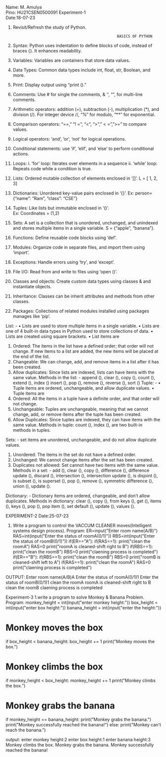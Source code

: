Name: M. Amulya                                                                                       
Pino: HU21CSEN0500091
Experiment-1                                            
Date:18-07-23
1.	Revisit/Refresh the study of Python.


                                                       BASICS OF PYTHON

1.	Syntax:  Python uses indentation to define blocks of code, instead of braces {}. It enhances readability.
2.	Variables: Variables are containers that store data values.
3.	Data Types: Common data types include int, float, str, Boolean, and more.
4.	Print: Display output using “print ().”
5.	Comments: Use # for single the comments, & ‘’, “”, for multi-line comments.
6.	Arithmetic operators: addition (+), subtraction (-), multiplication (*), and division (/). For integer device //, “%” for modulo, “**” for exponential.
7.	Comparison operators: “==,” “! =”, “<”, “>”,” < =”,”>=” to compare values.
8.	Logical operators: ‘and’, ‘or’, ‘not’ for logical operations.
9.	Conditional statements: use ‘if’, ‘elif’, and ‘else’ to perform conditional actions.
10.	Loops:      i. ‘for’ loop: Iterates over elements in a sequence 
                  ii. ‘while’ loop: Repeats code while a condition is true.
11.	Lists: Ordered mutable collection of elements enclosed in ‘[]’.
               L = [ 1, 2, 3]
12.	Dictionaries: Unordered key-value pairs enclosed in ‘{}’.
    Ex:  person= {“name”: “Ram”, “class”: “CSE”}
13.	Tuples: Like lists but immutable enclosed in ‘()’.  
    Ex: Coordinates = (1,2)
14.	Sets:  A set is a collection that is unordered, unchanged, and unindexed and stores multiple items in a single variable. 
               S = {“apple”, “banana”}.
15.	Functions: Define reusable code blocks using ‘def’.
16.	Modules: Organize code in separate files, and import them using ‘import’.
17.	Exceptions: Handle errors using ‘try’, and ‘except’.
18.	File I/O: Read from and write to files using ‘open ()’. 
19.	Classes and objects: Create custom data types using classes & and instantiate objects.
20.	Inheritance: Classes can be inherit attributes and methods from other classes.
21.	Packages: Collections of related modules installed using packages manages like ‘pip’.



List: -
•	Lists are used to store multiple items in a single variable.
•	Lists are one of 4 built-in data types in Python used to store collections of data.
•	Lists are created using square brackets.
•	List items are
1.	Ordered:  The items in the list have a defined order; that order will not change.
     If new items to a list are added, the new items will be placed at the end of the list.
2.	Changeable: We can change, add, and remove items in a list after it has been created.
3.	Allow duplicates: Since lists are indexed, lists can have items with the same value.
Methods in the list: -
append (), clear (), copy (), count (), extend (), index () insert (), pop (), remove (), reverse (), sort ()
Tuple: -
•	Tuple items are ordered, unchangeable, and allow duplicate values.
•	Tuple items are  
1.	Ordered: All the items in a tuple have a definite order, and that order will not change.
2.	Unchangeable: Tuples are unchangeable, meaning that we cannot change, add, or remove items after the tuple has been created.
3.	Allow Duplicates: Since tuples are indexed, they can have items with the same value.
Methods in tuple: 
count (), index (), are two built-in methods in tuples.

Sets: - set items are unordered, unchangeable, and do not allow duplicate values.
1.	Unordered: The items in the set do not have a defined order.
2.	Unchanged: We cannot change items after the set has been created.
3.	Duplicates not allowed: Set cannot have two items with the same value.
Methods in a set: - 
add (), clear (), copy (), difference (), difference update (), discard (), intersection (), intersection update (), is disjoint (), is subset (), is superset (), pop (), remove (), symmetric difference (), union (), update ().

Dictionary: -
Dictionary items are ordered, changeable, and don’t allow duplicates.
Methods in dictionary:
clear (), copy (), from keys (), get (), items (), keys (), pop (), pop item (), set default (), update (), values ().

EXPERIMENT-2
Date:25-07-23
1. Write a program to control the VACCUM CLEANER moves(Intelligent systems design process).
Program:
ER=input("Enter room name(A/B)")
RAS=int(input("Enter the status of roomA(0/1)"))
RBS=int(input("Enter the status of roomB(0/1)"))
if(ER=="A"):
  if(RAS==1):
    print("clean the roomA")
    RAS=0
    print("roomA is cleaned-shift right to B")
  if(RBS==1):
    print("clean the roomB")
    RBS=0
  print("claening process is completed")
if(ER=="B"):
  if(RBS==1):
    print("clean the roomB")
    RBS=0
  print("roomB is cleaned-shift left to A")
  if(RAS==1):
    print("clean the roomA")
    RAS=0
  print("claening process is completed")

OUTPUT:
Enter room name(A/B)A
Enter the status of roomA(0/1)1
Enter the status of roomB(0/1)1
clean the roomA
roomA is cleaned-shift right to B
clean the roomB
claening process is completed

Experiment-3
1.write a program to solve Monkey & Banana Problem.
Program:
monkey_height = int(input("enter monkey height:"))
box_height = int(input("enter box height:"))
banana_height = int(input("enter the height:"))

# Monkey moves the box
if box_height < banana_height:
    box_height += 1
    print("Monkey moves the box.")

# Monkey climbs the box
if monkey_height < box_height:
    monkey_height += 1
    print("Monkey climbs the box.")

# Monkey grabs the banana
if monkey_height == banana_height:
    print("Monkey grabs the banana.")
    print("Monkey successfully reached the banana!")
else:
    print("Monkey can't reach the banana.")

output:
enter monkey height:2
enter box height:1
enter banana height:3
Monkey climbs the box.
Monkey grabs the banana.
Monkey successfully reached the banana!
